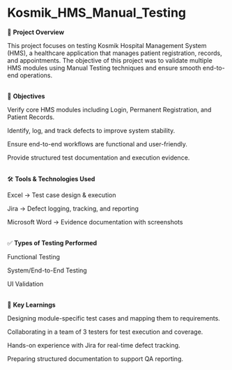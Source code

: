 # Kosmik_HMS_Manual_Testing

📌 **Project Overview**

This project focuses on testing Kosmik Hospital Management System (HMS), a healthcare application that manages patient registration, records, and appointments. The objective of this project was to validate multiple HMS modules using Manual Testing techniques and ensure smooth end-to-end operations.<br><br>

🎯 **Objectives**

Verify core HMS modules including Login, Permanent Registration, and Patient Records.

Identify, log, and track defects to improve system stability.

Ensure end-to-end workflows are functional and user-friendly.

Provide structured test documentation and execution evidence.<br><br>

🛠 **Tools & Technologies Used**

Excel → Test case design & execution

Jira → Defect logging, tracking, and reporting

Microsoft Word → Evidence documentation with screenshots<br><br>

✅ **Types of Testing Performed**

Functional Testing

System/End-to-End Testing

UI Validation<br><br>

🚀 **Key Learnings**<br>

Designing module-specific test cases and mapping them to requirements.

Collaborating in a team of 3 testers for test execution and coverage.

Hands-on experience with Jira for real-time defect tracking.

Preparing structured documentation to support QA reporting.
